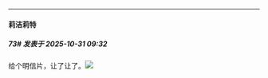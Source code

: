 ﻿
*****

####  莉洁莉特  
##### 73#       发表于 2025-10-31 09:32

给个明信片，让了让了。<img src="https://p.sda1.dev/28/99c3c5bb9a7616ba07e2e1d8ad080279/image.jpg" referrerpolicy="no-referrer">

